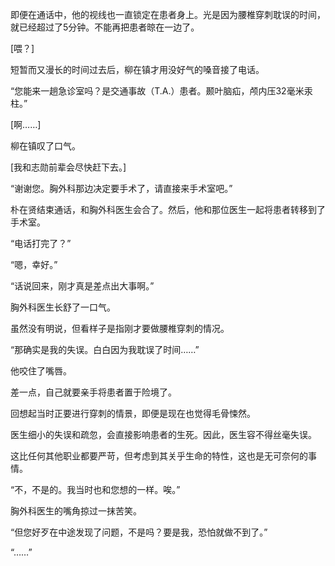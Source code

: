 即便在通话中，他的视线也一直锁定在患者身上。光是因为腰椎穿刺耽误的时间，就已经超过了5分钟。不能再把患者晾在一边了。

[喂？]

短暂而又漫长的时间过去后，柳在镇才用没好气的嗓音接了电话。

“您能来一趟急诊室吗？是交通事故（T.A.）患者。颞叶脑疝，颅内压32毫米汞柱。”

[啊……]

柳在镇叹了口气。

[我和志勋前辈会尽快赶下去。]

“谢谢您。胸外科那边决定要手术了，请直接来手术室吧。”

朴在贤结束通话，和胸外科医生会合了。然后，他和那位医生一起将患者转移到了手术室。

“电话打完了？”

“嗯，幸好。”

“话说回来，刚才真是差点出大事啊。”

胸外科医生长舒了一口气。

虽然没有明说，但看样子是指刚才要做腰椎穿刺的情况。

“那确实是我的失误。白白因为我耽误了时间……”

他咬住了嘴唇。

差一点，自己就要亲手将患者置于险境了。

回想起当时正要进行穿刺的情景，即便是现在也觉得毛骨悚然。

医生细小的失误和疏忽，会直接影响患者的生死。因此，医生容不得丝毫失误。

这比任何其他职业都要严苛，但考虑到其关乎生命的特性，这也是无可奈何的事情。

“不，不是的。我当时也和您想的一样。唉。”

胸外科医生的嘴角掠过一抹苦笑。

“但您好歹在中途发现了问题，不是吗？要是我，恐怕就做不到了。”

“……”